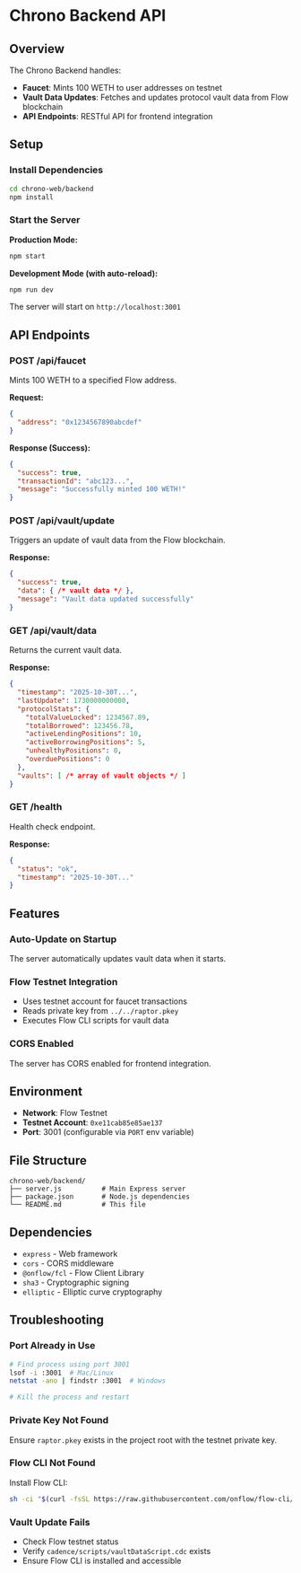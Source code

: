 # Chrono Backend API

## Overview
The Chrono Backend handles:
- **Faucet**: Mints 100 WETH to user addresses on testnet
- **Vault Data Updates**: Fetches and updates protocol vault data from Flow blockchain
- **API Endpoints**: RESTful API for frontend integration

## Setup

### Install Dependencies
```bash
cd chrono-web/backend
npm install
```

### Start the Server

**Production Mode:**
```bash
npm start
```

**Development Mode (with auto-reload):**
```bash
npm run dev
```

The server will start on `http://localhost:3001`

## API Endpoints

### POST /api/faucet
Mints 100 WETH to a specified Flow address.

**Request:**
```json
{
  "address": "0x1234567890abcdef"
}
```

**Response (Success):**
```json
{
  "success": true,
  "transactionId": "abc123...",
  "message": "Successfully minted 100 WETH!"
}
```

### POST /api/vault/update
Triggers an update of vault data from the Flow blockchain.

**Response:**
```json
{
  "success": true,
  "data": { /* vault data */ },
  "message": "Vault data updated successfully"
}
```

### GET /api/vault/data
Returns the current vault data.

**Response:**
```json
{
  "timestamp": "2025-10-30T...",
  "lastUpdate": 1730000000000,
  "protocolStats": {
    "totalValueLocked": 1234567.89,
    "totalBorrowed": 123456.78,
    "activeLendingPositions": 10,
    "activeBorrowingPositions": 5,
    "unhealthyPositions": 0,
    "overduePositions": 0
  },
  "vaults": [ /* array of vault objects */ ]
}
```

### GET /health
Health check endpoint.

**Response:**
```json
{
  "status": "ok",
  "timestamp": "2025-10-30T..."
}
```

## Features

### Auto-Update on Startup
The server automatically updates vault data when it starts.

### Flow Testnet Integration
- Uses testnet account for faucet transactions
- Reads private key from `../../raptor.pkey`
- Executes Flow CLI scripts for vault data

### CORS Enabled
The server has CORS enabled for frontend integration.

## Environment

- **Network**: Flow Testnet
- **Testnet Account**: `0xe11cab85e85ae137`
- **Port**: 3001 (configurable via `PORT` env variable)

## File Structure

```
chrono-web/backend/
├── server.js          # Main Express server
├── package.json       # Node.js dependencies
└── README.md          # This file
```

## Dependencies

- `express` - Web framework
- `cors` - CORS middleware
- `@onflow/fcl` - Flow Client Library
- `sha3` - Cryptographic signing
- `elliptic` - Elliptic curve cryptography

## Troubleshooting

### Port Already in Use
```bash
# Find process using port 3001
lsof -i :3001  # Mac/Linux
netstat -ano | findstr :3001  # Windows

# Kill the process and restart
```

### Private Key Not Found
Ensure `raptor.pkey` exists in the project root with the testnet private key.

### Flow CLI Not Found
Install Flow CLI:
```bash
sh -ci "$(curl -fsSL https://raw.githubusercontent.com/onflow/flow-cli/master/install.sh)"
```

### Vault Update Fails
- Check Flow testnet status
- Verify `cadence/scripts/vaultDataScript.cdc` exists
- Ensure Flow CLI is installed and accessible






